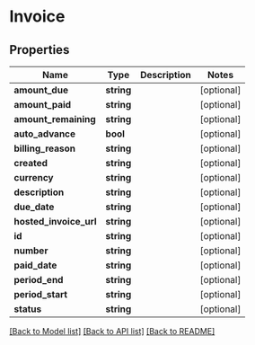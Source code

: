 # Invoice

## Properties
Name | Type | Description | Notes
------------ | ------------- | ------------- | -------------
**amount_due** | **string** |  | [optional] 
**amount_paid** | **string** |  | [optional] 
**amount_remaining** | **string** |  | [optional] 
**auto_advance** | **bool** |  | [optional] 
**billing_reason** | **string** |  | [optional] 
**created** | **string** |  | [optional] 
**currency** | **string** |  | [optional] 
**description** | **string** |  | [optional] 
**due_date** | **string** |  | [optional] 
**hosted_invoice_url** | **string** |  | [optional] 
**id** | **string** |  | [optional] 
**number** | **string** |  | [optional] 
**paid_date** | **string** |  | [optional] 
**period_end** | **string** |  | [optional] 
**period_start** | **string** |  | [optional] 
**status** | **string** |  | [optional] 

[[Back to Model list]](../../README.md#documentation-for-models) [[Back to API list]](../../README.md#documentation-for-api-endpoints) [[Back to README]](../../README.md)

